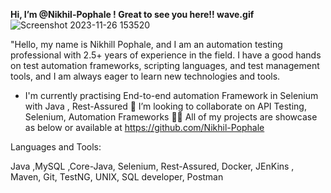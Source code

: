 **Hi, I’m @Nikhil-Pophale ! Great to see you here!! wave.gif**  ![Screenshot 2023-11-26 153520](https://github.com/Nikhil-Pophale/Nikhil-Pophale/assets/141396302/ecd545ef-d5fc-45eb-9a6e-45ed80c83996)


"Hello, my name is Nikhill Pophale, and I am an automation testing professional with 2.5+ years of experience in the field. I have a good hands on  test automation frameworks, scripting languages, and test management tools, and I am always eager to learn new technologies and tools.

-  I'm currently practising End-to-end automation Framework in Selenium with Java , Rest-Assured
👯 I’m looking to collaborate on API Testing, Selenium, Automation Frameworks
👨‍💻 All of my projects are showcase as below or  available at https://github.com/Nikhil-Pophale 

Languages and Tools:

Java ,MySQL ,Core-Java, Selenium, 
Rest-Assured, Docker, JEnKins , Maven, Git, TestNG, UNIX, SQL developer, Postman



<!---
Nikhil-Pophale/Nikhil-Pophale is a ✨ special ✨ repository because its `README.md` (this file) appears on your GitHub profile.
You can click the Preview link to take a look at your changes.
--->
